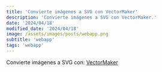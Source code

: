 ```yaml
---
title: 'Convierte imágenes a SVG con VectorMaker'
description: 'Convierte imágenes a SVG con VectorMaker.'
date: '2024/04/18'
modified_date: '2024/04/18'
image: /assets/images/posts/webapp.png
subtitle: 'webapp'
tags: 'webapp'
---
```


Convierte imágenes a SVG con: [VectorMaker](https://vectormaker.co/)
